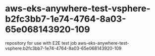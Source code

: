 # aws-eks-anywhere-test-vsphere-b2fc3bb7-1e74-4764-8a03-65e068143920-109
repository for use with E2E test job aws-eks-anywhere-test-vsphere:b2fc3bb7-1e74-4764-8a03-65e068143920-109
